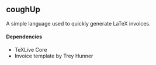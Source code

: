 ## coughUp

A simple language used to quickly generate LaTeX invoices.

#### Dependencies
* TeXLive Core
* Invoice template by Trey Hunner
